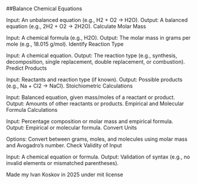 ##Balance Chemical Equations

Input: An unbalanced equation (e.g., H2 + O2 -> H2O).
Output: A balanced equation (e.g., 2H2 + O2 -> 2H2O).
Calculate Molar Mass

Input: A chemical formula (e.g., H2O).
Output: The molar mass in grams per mole (e.g., 18.015 g/mol).
Identify Reaction Type

Input: A chemical equation.
Output: The reaction type (e.g., synthesis, decomposition, single replacement, double replacement, or combustion).
Predict Products

Input: Reactants and reaction type (if known).
Output: Possible products (e.g., Na + Cl2 -> NaCl).
Stoichiometric Calculations

Input: Balanced equation, given mass/moles of a reactant or product.
Output: Amounts of other reactants or products.
Empirical and Molecular Formula Calculations

Input: Percentage composition or molar mass and empirical formula.
Output: Empirical or molecular formula.
Convert Units

Options: Convert between grams, moles, and molecules using molar mass and Avogadro’s number.
Check Validity of Input

Input: A chemical equation or formula.
Output: Validation of syntax (e.g., no invalid elements or mismatched parentheses).



Made my Ivan Koskov in 2025 under mit license 